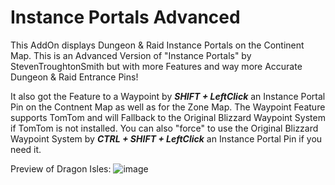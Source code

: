 # Instance Portals Advanced
This AddOn displays Dungeon & Raid Instance Portals on the Continent Map.
This is an Advanced Version of "Instance Portals" by StevenTroughtonSmith but with more Features and way more Accurate Dungeon & Raid Entrance Pins!

It also got the Feature to a Waypoint by ***SHIFT + LeftClick*** an Instance Portal Pin on the Contnent Map as well as for the Zone Map.
The Waypoint Feature supports TomTom and will Fallback to the Original Blizzard Waypoint System if TomTom is not installed.
You can also "force" to use the Original Blizzard Waypoint System by ***CTRL + SHIFT + LeftClick*** an Instance Portal Pin if you need it.

Preview of Dragon Isles:
![image](https://user-images.githubusercontent.com/41425685/203467680-9147ea4f-93bb-4123-a653-76d33b3a7408.png)
